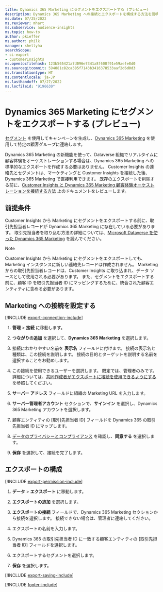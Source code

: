 ```yaml
---
title: Dynamics 365 Marketing にセグメントをエクスポートする (プレビュー)
description: Dynamics 365 Marketing への接続とエクスポートを構成する方法を説明します。
ms.date: 07/25/2022
ms.reviewer: mhart
ms.subservice: audience-insights
ms.topic: how-to
author: pkieffer
ms.author: philk
manager: shellyha
searchScope:
- ci-export
- customerInsights
ms.openlocfilehash: 123b565421a7d096e7341a8f600f91e59aefe8d0
ms.sourcegitcommit: 594081c82ca385f7143b3416378533aaf2d6d0d3
ms.translationtype: HT
ms.contentlocale: ja-JP
ms.lasthandoff: 07/27/2022
ms.locfileid: "9196630"
---
```

# <a name="export-segments-to-dynamics-365-marketing-preview"></a>Dynamics 365 Marketing にセグメントをエクスポートする (プレビュー)

[セグメント](segments.md) を使用してキャンペーンを生成し、[Dynamics 365 Marketing](/dynamics365/marketing/customer-insights-segments) を使用して特定の顧客グループに連絡します。

Dynamics 365 Marketing の新機能を使って、Dataverse 組織でリアルタイムに顧客体験をオーケストレーションする場合は、Dynamics 365 Marketing への標準的なエクスポートを作成する必要はありません。 Customer Insights の連絡先とセグメントは、マーケティングと Customer Insights を接続した後、Dynamics 365 Marketing で直接利用できます。 既存のエクスポートを削除する前に、[Customer Insights と Dynamics 365 Marketing 顧客体験オーケストレーションを接続する方法](/dynamics365/marketing/real-time-marketing-ci-profile) 上のドキュメントをレビューします。

## <a name="prerequisite"></a>前提条件

Customer Insights から Marketing にセグメントをエクスポートする前に、取引先担当者レコードが Dynamics 365 Marketing に存在している必要があります。 取引先担当者を取り込む方法の詳細については、[Microsoft Dataverse を使った Dynamics 365 Marketing](connect-dataverse-managed-lake.md) を読んでください。

> [!NOTE]
> Customer Insights から Marketing にセグメントをエクスポートしても、Marketing インスタンスに新しい連絡先レコードは作成されません。 Marketing からの取引先担当者レコードは、Customer Insights に取り込まれ、データ ソースとして使用される必要があります。 また、セグメントをエクスポートする前に、顧客 ID を取引先担当者 ID にマッピングするために、統合された顧客エンティティに含める必要があります。

## <a name="set-up-connection-to-marketing"></a>Marketing への接続を設定する

[!INCLUDE [export-connection-include](includes/export-connection-admn.md)]

1. **管理** > **接続** に移動します。

1. **つながりの追加** を選択して、**Dynamics 365 Marketing** を選択します。

1. 接続にわかりやすい名前を **表示名** フィールドに付けます。 接続の表示名と種類は、この接続を説明します。 接続の目的とターゲットを説明する名前を選択することをお勧めします。

1. この接続を使用できるユーザーを選択します。 既定では、管理者のみです。 詳細については、[共同作成者がエクスポートに接続を使用できるようにする](connections.md#allow-contributors-to-use-a-connection-for-exports) を参照してください。

1. **サーバー アドレス** フィールドに組織の Marketing URL を入力します。

1. **サーバー管理者アカウント** セクションで、**サインイン** を選択し、Dynamics 365 Marketing アカウントを選択します。

1. 顧客エンティティの [取引先担当者 ID] フィールドを Dynamics 365 の取引先担当者 ID にマップします。

1. [データのプライバシーとコンプライアンス](connections.md#data-privacy-and-compliance) を確認し、**同意する** を選択します。

1. **保存** を選択して、接続を完了します。

## <a name="configure-an-export"></a>エクスポートの構成

[!INCLUDE [export-permission-include](includes/export-permission.md)]

1. **データ** > **エクスポート** に移動します。

1. **エクスポートの追加** を選択します。

1. **エクスポートの接続** フィールドで、Dynamics 365 Marketing セクションから接続を選択します。 接続できない場合は、管理者に連絡してください。

1. エクスポートの名前を入力します。

1. Dynamics 365 の取引先担当者 ID に一致する顧客エンティティの [取引先担当者 ID] フィールドを選択します。

1. エクスポートするセグメントを選択します。

1. **保存** を選択します。

[!INCLUDE [export-saving-include](includes/export-saving.md)]

[!INCLUDE [footer-include](includes/footer-banner.md)]
